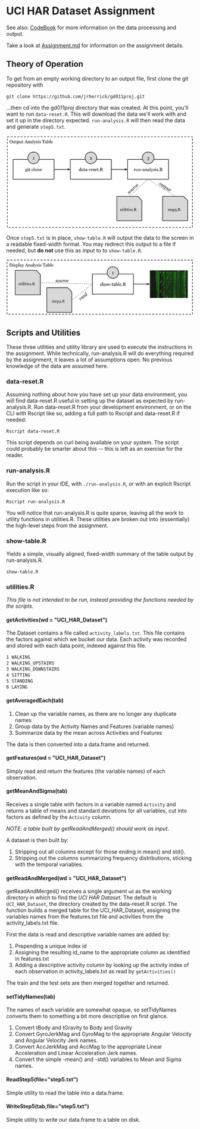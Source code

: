 # UCI HAR Dataset Assignment

See also: [CodeBook](https://github.com/jrherrick/gd011proj/blob/master/CodeBook.md) for more information on the data processing and output.

Take a look at [Assignment.md](https://github.com/jrherrick/gd011proj/blob/master/Assignment.md) for information on the assignment details.


## Theory of Operation

To get from an empty working directory to an output file, first clone the git repository with 

    git clone https://github.com/jrherrick/gd011proj.git
    
...then cd into the gd011proj directory that was created. At this point, you'll want to run `data-reset.R`. This will download the data we'll work with and set it up in the directory expected. `run-analysis.R` will then read the data and generate `step5.txt`.

![w01.jpg](w01.png)

Once `step5.txt` is in place, `show-table.R` will output the data to the screen in a readable fixed-width format. You may redirect this output to a file if needed, but **do not** use this as input to to `show-table.R`.

![w02.jpg](w02.png)

## Scripts and Utilities

These three utilities and utility library are used to execute the instructions in the assignment. While technically, run-analysis.R will do everything required by the assignment, it leaves a lot of assumptions open. No previous knowledge of the data are assumed here.

### data-reset.R

Assuming nothing about how you have set up your data environment, you will find data-reset.R useful in setting up the dataset as expected by run-analysis.R. Run data-reset.R from your development environment, or on the CLI with Rscript like so, adding a full path to Rscript and data-reset.R if needed:

    Rscript data-reset.R

This script depends on curl being available on your system. The script could probably be smarter about this -- this is left as an exercise for the reader.

### run-analysis.R

Run the script in your IDE, with `./run-analysis.R`, or with an explicit Rscript execution like so:

    Rscript run-analysis.R

You will notice that run-analysis.R is quite sparse, leaving all the work to utility functions in utilities.R. These utilities are broken out into (essentially) the high-level steps from the assignment. 

### show-table.R

Yields a simple, visually aligned, fixed-width summary of the table output by run-analysis.R.

    show-table.R

### utilities.R

*This file is not intended to be run, instead providing the functions needed by the scripts.*

#### getActivities(wd = "UCI_HAR_Dataset")

The Dataset contains a file called `activity_labels.txt`. This file contains the factors against which we bucket our data. Each activity was recorded and stored with each data point, indexed against this file.

    1 WALKING
    2 WALKING_UPSTAIRS
    3 WALKING_DOWNSTAIRS
    4 SITTING
    5 STANDING
    6 LAYING

#### getAveragedEach(tab)

1. Clean up the variable names, as there are no longer any duplicate names
1. Group data by the Activity Names and Features (variable names)
1. Summarize data by the mean across Activities and Features

The data is then converted into a data.frame and returned.

#### getFeatures(wd = "UCI_HAR_Dataset")

Simply read and return the features (the variable names) of each observation.

#### getMeanAndSigma(tab)

Receives a single table with factors in a variable named `Activity` and returns a table of means and standard deviations for all variables, cut into factors as defined by the `Activity` column.

*NOTE: a table built by getReadAndMerged() should work as input*.

A dataset is then built by:

1. Stripping out all columns except for those ending in mean() and std(). 
1. Stripping out the columns summarizing frequency distributions, sticking with the temporal variables.

#### getReadAndMerged(wd = "UCI_HAR_Dataset")

getReadAndMerged() receives a single argument `wd` as the working directory in which to find the *UCI HAR Dataset*. The default is `UCI_HAR_Dataset`, the directory created by the data-reset.R script. The function builds a merged table for the UCI_HAR_Dataset, assigning the variables names from the features.txt file and activities from the activity_labels.txt file.

First the data is read and descriptive variable names are added by:

1. Prepending a unique index id
1. Assigning the resulting id_name to the appropriate column as identified in features.txt
1. Adding a descriptive activity column by looking up the activity index of each observation in activity_labels.txt as read by `getActivities()`

The train and the test sets are then merged together and returned.

#### setTidyNames(tab)

The names of each variable are somewhat opaque, so setTidyNames converts them to something a bit more descriptive on first glance.

1. Convert tBody and tGravity to Body and Gravity
1. Convert GyroJerkMag and GyroMag to the appropriate Angular Velocity and Angular Velocity Jerk names.
1. Convert AccJerkMag and AccMag to the appropriate Linear Acceleration and Linear Acceleration Jerk names.
1. Convert the simple -mean() and -std() variables to Mean and Sigma names.

#### ReadStep5(file="step5.txt")

Simple utility to read the table into a data.frame.

#### WriteStep5(tab,file="step5.txt")

Simple utility to write our data.frame to a table on disk.


